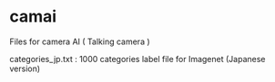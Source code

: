 # camai
Files for camera AI ( Talking camera )

categories_jp.txt : 1000 categories label file for Imagenet (Japanese version)
